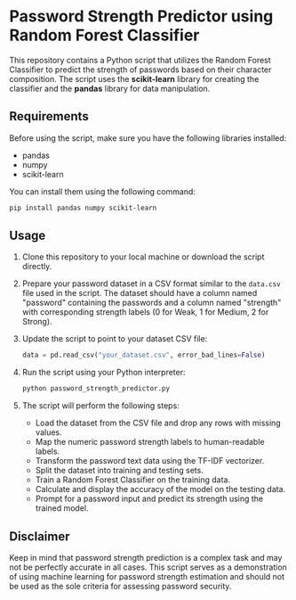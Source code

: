 # Password Strength Predictor using Random Forest Classifier

This repository contains a Python script that utilizes the Random Forest Classifier to predict the strength of passwords based on their character composition. The script uses the **scikit-learn** library for creating the classifier and the **pandas** library for data manipulation.

## Requirements

Before using the script, make sure you have the following libraries installed:

- pandas
- numpy
- scikit-learn

You can install them using the following command:

```bash
pip install pandas numpy scikit-learn
```

## Usage

1. Clone this repository to your local machine or download the script directly.

2. Prepare your password dataset in a CSV format similar to the `data.csv` file used in the script. The dataset should have a column named "password" containing the passwords and a column named "strength" with corresponding strength labels (0 for Weak, 1 for Medium, 2 for Strong).

3. Update the script to point to your dataset CSV file:

   ```python
   data = pd.read_csv("your_dataset.csv", error_bad_lines=False)
   ```

4. Run the script using your Python interpreter:

   ```bash
   python password_strength_predictor.py
   ```

5. The script will perform the following steps:

   - Load the dataset from the CSV file and drop any rows with missing values.
   - Map the numeric password strength labels to human-readable labels.
   - Transform the password text data using the TF-IDF vectorizer.
   - Split the dataset into training and testing sets.
   - Train a Random Forest Classifier on the training data.
   - Calculate and display the accuracy of the model on the testing data.
   - Prompt for a password input and predict its strength using the trained model.

## Disclaimer

Keep in mind that password strength prediction is a complex task and may not be perfectly accurate in all cases. This script serves as a demonstration of using machine learning for password strength estimation and should not be used as the sole criteria for assessing password security.
